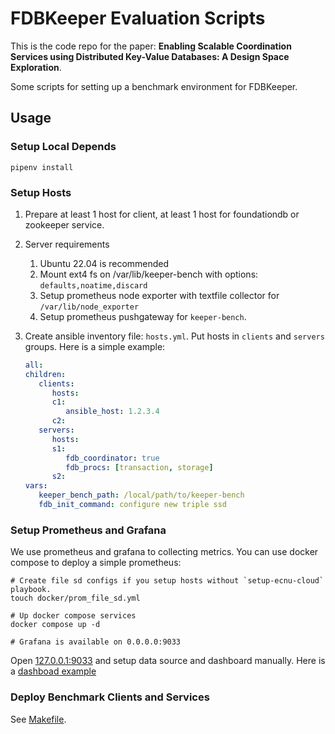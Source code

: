 # FDBKeeper Evaluation Scripts

This is the code repo for the paper: **Enabling Scalable Coordination Services using Distributed Key-Value Databases: A Design Space Exploration**.

Some scripts for setting up a benchmark environment for FDBKeeper.

## Usage

### Setup Local Depends

```
pipenv install
```

### Setup Hosts

1. Prepare at least 1 host for client, at least 1 host for foundationdb or zookeeper service.
2. Server requirements
   1. Ubuntu 22.04 is recommended
   2. Mount ext4 fs on /var/lib/keeper-bench with options: `defaults,noatime,discard`
   3. Setup prometheus node exporter with textfile collector for `/var/lib/node_exporter`
   3. Setup prometheus pushgateway for `keeper-bench`.
3. Create ansible inventory file: `hosts.yml`. Put hosts in `clients` and `servers` groups. Here is a simple example:

   ``` yaml
   all:
   children:
      clients:
         hosts:
         c1:
            ansible_host: 1.2.3.4
         c2:
      servers:
         hosts:
         s1:
            fdb_coordinator: true
            fdb_procs: [transaction, storage]
         s2:
   vars:
      keeper_bench_path: /local/path/to/keeper-bench
      fdb_init_command: configure new triple ssd
   ```

### Setup Prometheus and Grafana

We use prometheus and grafana to collecting metrics.
You can use docker compose to deploy a simple prometheus:

```
# Create file sd configs if you setup hosts without `setup-ecnu-cloud` playbook.
touch docker/prom_file_sd.yml

# Up docker compose services
docker compose up -d

# Grafana is available on 0.0.0.0:9033
```

Open [127.0.0.1:9033](http://127.0.0.1:9033) and setup data source and dashboard manually.
Here is a [dashboad example](./dashboard-example.json)

### Deploy Benchmark Clients and Services

See [Makefile](./Makefile).
